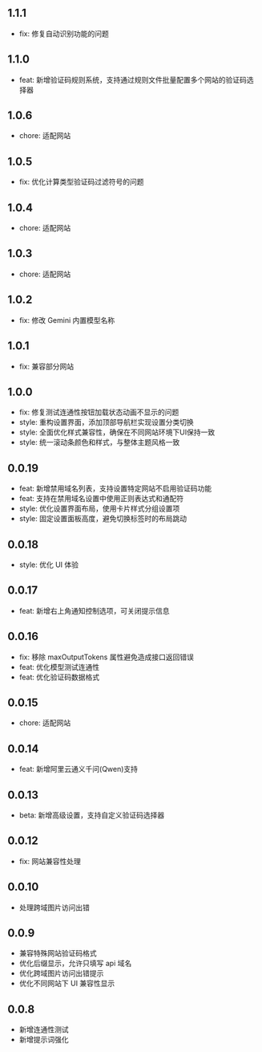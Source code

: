 ## 1.1.1

- fix: 修复自动识别功能的问题

## 1.1.0

- feat: 新增验证码规则系统，支持通过规则文件批量配置多个网站的验证码选择器

## 1.0.6

- chore: 适配网站

## 1.0.5

- fix: 优化计算类型验证码过滤符号的问题

## 1.0.4

- chore: 适配网站

## 1.0.3

- chore: 适配网站

## 1.0.2

- fix: 修改 Gemini 内置模型名称

## 1.0.1

- fix: 兼容部分网站

## 1.0.0

- fix: 修复测试连通性按钮加载状态动画不显示的问题
- style: 重构设置界面，添加顶部导航栏实现设置分类切换
- style: 全面优化样式兼容性，确保在不同网站环境下UI保持一致
- style: 统一滚动条颜色和样式，与整体主题风格一致

## 0.0.19

- feat: 新增禁用域名列表，支持设置特定网站不启用验证码功能
- feat: 支持在禁用域名设置中使用正则表达式和通配符
- style: 优化设置界面布局，使用卡片样式分组设置项
- style: 固定设置面板高度，避免切换标签时的布局跳动

## 0.0.18

- style: 优化 UI 体验

## 0.0.17

- feat: 新增右上角通知控制选项，可关闭提示信息

## 0.0.16

- fix: 移除 maxOutputTokens 属性避免造成接口返回错误
- feat: 优化模型测试连通性
- feat: 优化验证码数据格式

## 0.0.15

- chore: 适配网站

## 0.0.14

- feat: 新增阿里云通义千问(Qwen)支持

## 0.0.13

- beta: 新增高级设置，支持自定义验证码选择器

## 0.0.12

- fix: 网站兼容性处理

## 0.0.10

- 处理跨域图片访问出错

## 0.0.9

- 兼容特殊网站验证码格式
- 优化后缀显示，允许只填写 api 域名
- 优化跨域图片访问出错提示
- 优化不同网站下 UI 兼容性显示

## 0.0.8

- 新增连通性测试
- 新增提示词强化
